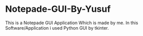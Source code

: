 # Notepade-GUI-By-Yusuf
This is a Notepade GUI Application Which is made by me. In this Software/Application i used Python GUI by tkinter.
